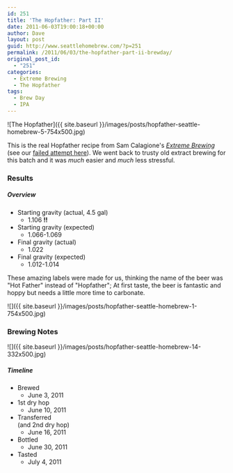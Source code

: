 ```yaml
---
id: 251
title: 'The Hopfather: Part II'
date: 2011-06-03T19:00:18+00:00
author: Dave
layout: post
guid: http://www.seattlehomebrew.com/?p=251
permalink: /2011/06/03/the-hopfather-part-ii-brewday/
original_post_id:
  - "251"
categories:
  - Extreme Brewing
  - The Hopfather
tags:
  - Brew Day
  - IPA
---
```

![The Hopfather]({{ site.baseurl }}/images/posts/hopfather-seattle-homebrew-5-754x500.jpg)

This is the real Hopfather recipe from Sam Calagione's [_Extreme Brewing_](https://www.amazon.com/dp/1592532934/ref=ss_til?tag=seatthomeb-20&linkCode=w00&linkId=&creativeASIN=1592532934) (see our [failed attempt here](/2011/04/30/the-hopfather-hop-slurry-brew-day)). We went back to trusty old extract brewing for this batch and it was _much_ easier and _much_ less stressful.

<!--more-->

### Results

##### Overview

  * Starting gravity (actual, 4.5 gal) 
      * 1.106 **!!**
  * Starting gravity (expected) 
      * 1.066-1.069
  * Final gravity (actual) 
      * 1.022
  * Final gravity (expected) 
      * 1.012-1.014

<!---
![The Hop (Hot) Father](http://farm7.static.flickr.com/6052/5901588359_d2685d9ed0.jpg)
-->

These amazing labels were made for us, thinking the name of the beer was "Hot Father" instead of "Hopfather"; At first taste, the beer is fantastic and hoppy but needs a little more time to carbonate. 

![]({{ site.baseurl }}/images/posts/hopfather-seattle-homebrew-1-754x500.jpg)

### Brewing Notes

![]({{ site.baseurl }}/images/posts/hopfather-seattle-homebrew-14-332x500.jpg)

##### Timeline

  * Brewed 
      * June 3, 2011
  * 1st dry hop 
      * June 10, 2011
  * Transferred  
    (and 2nd dry hop) 
      * June 16, 2011
  * Bottled 
      * June 30, 2011
  * Tasted 
      * July 4, 2011

